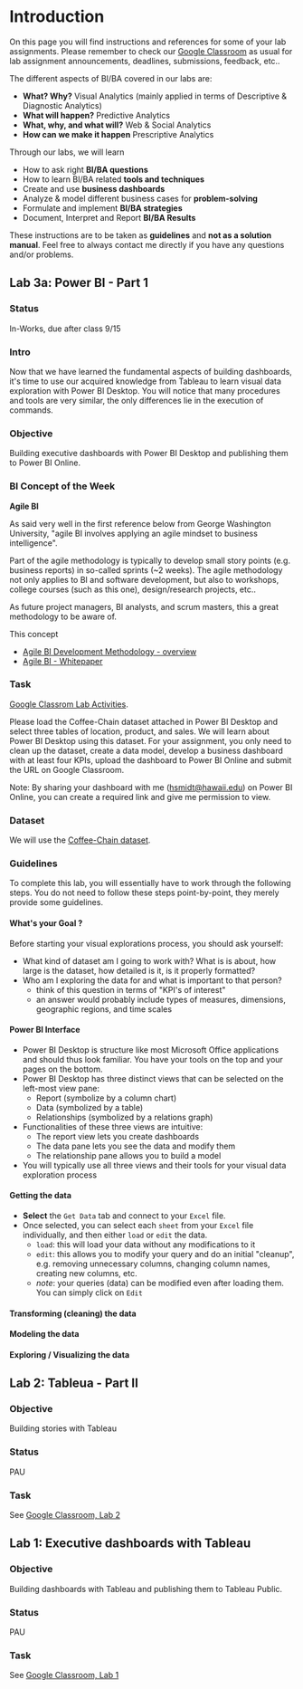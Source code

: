 # Introduction

On this page you will find instructions and references for some of your lab assignments. Please remember to check our [Google Classroom](https://goo.gl/pcP2JU) as usual for lab assignment announcements, deadlines, submissions, feedback, etc..

The different aspects of BI/BA covered in our labs are:
* **What? Why?**
Visual Analytics (mainly applied in terms of Descriptive & Diagnostic Analytics)
* **What will happen?**
Predictive Analytics
* **What, why, and what will?**
Web & Social Analytics
* **How can we make it happen** Prescriptive Analytics

Through our labs, we will learn
* How to ask right **BI/BA questions**
* How to learn BI/BA related **tools and techniques**
* Create and use **business dashboards**
* Analyze & model different business cases for **problem-solving**
* Formulate and implement **BI/BA strategies**
* Document, Interpret and Report **BI/BA Results**


These instructions are to be taken as **guidelines** and **not as a solution manual**. Feel free to always contact me directly if you have any questions and/or problems.



## Lab 3a: Power BI - Part 1

### Status

In-Works, due after class 9/15

### Intro

Now that we have learned the fundamental aspects of building dashboards, it's time to use our acquired knowledge from Tableau to learn visual data exploration with Power BI Desktop. You will notice that many procedures and tools are very similar, the only differences lie in the execution of commands.

### Objective

Building executive dashboards with Power BI Desktop and publishing them to Power BI Online.

### BI Concept of the Week

**Agile BI**

As said very well in the first reference below from George Washington University, "agile BI involves applying an agile mindset to business intelligence".

Part of the agile methodology is typically to develop small story points (e.g. business reports) in so-called sprints (~2 weeks). The agile methodology not only applies to BI and software development, but also to workshops, college courses (such as this one), design/research projects, etc..

As future project managers, BI analysts, and scrum masters, this a great methodology to be aware of.

This concept
* [Agile BI Development Methodology - overview ](https://goo.gl/eSkWzh)
* [Agile BI - Whitepaper](https://goo.gl/ZVwQTf)



### Task

[Google Classrom Lab Activities](https://goo.gl/RC1oGZ).

Please load the Coffee-Chain dataset attached in Power BI Desktop and select three tables of location, product, and sales. We will learn about Power BI Desktop using this dataset. For your assignment, you only need to clean up the dataset, create a data model, develop a business dashboard with at least four KPIs, upload the dashboard to Power BI Online and submit the URL on Google Classroom.  

Note: By sharing your dashboard with me (hsmidt@hawaii.edu) on Power BI Online, you can create a required link and give me permission to view.

### Dataset

We will use the [Coffee-Chain dataset](https://goo.gl/HQbUXr).

### Guidelines

To complete this lab, you will essentially have to work through the following steps. You do not need to follow these steps point-by-point, they merely provide some guidelines.

#### What's your Goal ?
Before starting your visual explorations process, you should ask yourself:
* What kind of dataset am I going to work with? What is is about, how large is the dataset, how detailed is it, is it properly formatted? 
* Who am I exploring the data for and what is important to that person?
  - think of this question in terms of "KPI's of interest"
  - an answer would probably include types of measures, dimensions, geographic regions, and time scales

#### Power BI Interface

* Power BI Desktop is structure like most Microsoft Office applications and should thus look familiar. You have your tools on the top and your pages on the bottom.
* Power BI Desktop has three distinct views that can be selected on the left-most view pane:
  - Report (symbolize by a column chart)
  - Data (symbolized by a table)
  - Relationships (symbolized by a relations graph)
* Functionalities of these three views are intuitive:
  - The report view lets you create dashboards
  - The data pane lets you see the data and modify them
  - The relationship pane allows you to build a model
* You will typically use all three views and their tools for your visual data exploration process


#### Getting the data

* **Select** the `Get Data` tab and connect to your `Excel` file.
* Once selected, you can select each `sheet` from your `Excel` file individually, and then either `load` or `edit` the data.
    * `load`: this will load your data without any modifications to it
    * `edit`: this allows you to modify your query and do an initial "cleanup", e.g. removing unnecessary columns, changing column names, creating new columns, etc.
    * *note*: your queries (data) can be modified even after loading them. You can simply click on `Edit `


#### Transforming (cleaning) the data

#### Modeling the data

#### Exploring / Visualizing the data



## Lab 2: Tableua - Part II

### Objective

Building stories with Tableau

### Status

PAU

### Task

See [Google Classroom, Lab 2](https://goo.gl/uJkycL)

## Lab 1: Executive dashboards with Tableau

### Objective

Building dashboards with Tableau and publishing them to Tableau Public.

### Status

PAU

### Task

See [Google Classroom, Lab 1](https://goo.gl/CinVWz)
